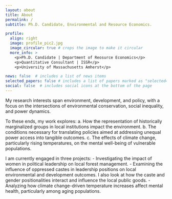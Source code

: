```yaml
---
layout: about
title: About
permalink: /
subtitle: Ph.D. Candidate, Environmental and Resource Economics.

profile:
  align: right
  image: profile_pic2.jpg
  image_circular: true # crops the image to make it circular
  more_info: >
    <p>Ph.D. Candidate | Department of Reosurce Economics</p>
    <p>Quantitative Consultant | ISSR</p>
    <p>University of Massachusetts Amherst</p>

news: false  # includes a list of news items
selected_papers: false # includes a list of papers marked as "selected={true}"
social: false  # includes social icons at the bottom of the page
---
```


My research interests span environment, development, and policy, with a focus on the intersections of environmental conservation, social inequality, and power dynamics.

To these ends, my work explores:
    a. How the representation of historically marginalized groups in local institutions impact the environment.
    b. The conditions necessary for translating policies aimed at addressing unequal power access into tangible outcomes.
    c. The effects of climate change, particularly rising temperatures, on the mental well-being of vulnerable populations.

I am currently engaged in three projects:
    - Investigating the impact of women in political leadership on local forest management.
    - Examining the influence of oppressed castes in leadership positions on local environmental and development outcomes. I also look at how the caste and gender positionalities interact and influence the local public goods.
    - Analyzing how climate change-driven temperature increases affect mental health, particularly among aging populations.
